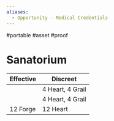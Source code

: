 ```yaml
---
aliases:
  - Opportunity - Medical Credentials
---
```

#portable #asset #proof

# Sanatorium

| Effective | Discreet         |
| --------- | ---------------- |
|           | 4 Heart, 4 Grail |
|           | 4 Heart, 4 Grail |
| 12 Forge  | 12 Heart         |

